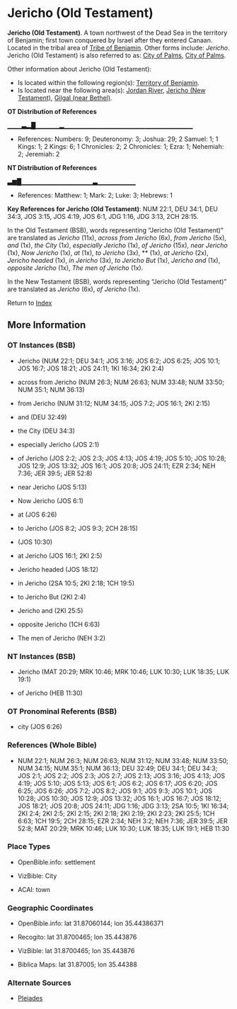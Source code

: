 # Jericho (Old Testament)
**Jericho (Old Testament)**. 
A town northwest of the Dead Sea in the territory of Benjamin; first town conquered by Israel after they entered Canaan. 
Located in the tribal area of [Tribe of Benjamin](../../../groups/md/acai/Benjamin.md). 
Other forms include: 
*Jericho*. 
Jericho (Old Testament) is also referred to as: 
[City of Palms](CityOfPalms.md), [City of Palms](CityOfPalms.2.md). 




Other information about Jericho (Old Testament):


* Is located within the following region(s): 
[Territory of Benjamin](TerritoryOfBenjamin.md). 
* Is located near the following area(s): 
[Jordan River](Jordan.md), [Jericho (New Testament)](Jericho.2.md), [Gilgal (near Bethel)](Gilgal.4.md). 


**OT Distribution of References**

▁▁▁▃▂█▁▁▁▁▁▂▁▁▁▁▁▁▁▁▁▁▁▁▁▁▁▁▁▁▁▁▁▁▁▁▁▁▁
* References: Numbers: 9; Deuteronomy: 3; Joshua: 29; 2 Samuel: 1; 1 Kings: 1; 2 Kings: 6; 1 Chronicles: 2; 2 Chronicles: 1; Ezra: 1; Nehemiah: 2; Jeremiah: 2

**NT Distribution of References**

▃▆█▁▁▁▁▁▁▁▁▁▁▁▁▁▁▁▃▁▁▁▁▁▁▁▁
* References: Matthew: 1; Mark: 2; Luke: 3; Hebrews: 1



**Key References for Jericho (Old Testament)**: 
NUM 22:1, DEU 34:1, DEU 34:3, JOS 3:15, JOS 4:19, JOS 6:1, JDG 1:16, JDG 3:13, 2CH 28:15. 


In the Old Testament (BSB), words representing “Jericho (Old Testament)” are translated as 
*Jericho* (11x), *across from Jericho* (6x), *from Jericho* (5x), *and* (1x), *the City* (1x), *especially Jericho* (1x), *of Jericho* (15x), *near Jericho* (1x), *Now Jericho* (1x), *at* (1x), *to Jericho* (3x), ** (1x), *at Jericho* (2x), *Jericho headed* (1x), *in Jericho* (3x), *to Jericho But* (1x), *Jericho and* (1x), *opposite Jericho* (1x), *The men of Jericho* (1x). 


In the New Testament (BSB), words representing “Jericho (Old Testament)” are translated as 
*Jericho* (6x), *of Jericho* (1x). 


Return to [Index](00-Index.md)

## More Information

### OT Instances (BSB)

* Jericho (NUM 22:1; DEU 34:1; JOS 3:16; JOS 6:2; JOS 6:25; JOS 10:1; JOS 16:7; JOS 18:21; JOS 24:11; 1KI 16:34; 2KI 2:4)

* across from Jericho (NUM 26:3; NUM 26:63; NUM 33:48; NUM 33:50; NUM 35:1; NUM 36:13)

* from Jericho (NUM 31:12; NUM 34:15; JOS 7:2; JOS 16:1; 2KI 2:15)

* and (DEU 32:49)

* the City (DEU 34:3)

* especially Jericho (JOS 2:1)

* of Jericho (JOS 2:2; JOS 2:3; JOS 4:13; JOS 4:19; JOS 5:10; JOS 10:28; JOS 12:9; JOS 13:32; JOS 16:1; JOS 20:8; JOS 24:11; EZR 2:34; NEH 7:36; JER 39:5; JER 52:8)

* near Jericho (JOS 5:13)

* Now Jericho (JOS 6:1)

* at (JOS 6:26)

* to Jericho (JOS 8:2; JOS 9:3; 2CH 28:15)

*  (JOS 10:30)

* at Jericho (JOS 16:1; 2KI 2:5)

* Jericho headed (JOS 18:12)

* in Jericho (2SA 10:5; 2KI 2:18; 1CH 19:5)

* to Jericho But (2KI 2:4)

* Jericho and (2KI 25:5)

* opposite Jericho (1CH 6:63)

* The men of Jericho (NEH 3:2)



### NT Instances (BSB)

* Jericho (MAT 20:29; MRK 10:46; MRK 10:46; LUK 10:30; LUK 18:35; LUK 19:1)

* of Jericho (HEB 11:30)



### OT Pronominal Referents (BSB)

* city (JOS 6:26)



### References (Whole Bible)

* NUM 22:1; NUM 26:3; NUM 26:63; NUM 31:12; NUM 33:48; NUM 33:50; NUM 34:15; NUM 35:1; NUM 36:13; DEU 32:49; DEU 34:1; DEU 34:3; JOS 2:1; JOS 2:2; JOS 2:3; JOS 2:7; JOS 2:13; JOS 3:16; JOS 4:13; JOS 4:19; JOS 5:10; JOS 5:13; JOS 6:1; JOS 6:2; JOS 6:17; JOS 6:20; JOS 6:25; JOS 6:26; JOS 7:2; JOS 8:2; JOS 9:1; JOS 9:3; JOS 10:1; JOS 10:28; JOS 10:30; JOS 12:9; JOS 13:32; JOS 16:1; JOS 16:7; JOS 18:12; JOS 18:21; JOS 20:8; JOS 24:11; JDG 1:16; JDG 3:13; 2SA 10:5; 1KI 16:34; 2KI 2:4; 2KI 2:5; 2KI 2:15; 2KI 2:18; 2KI 2:19; 2KI 2:23; 2KI 25:5; 1CH 6:63; 1CH 19:5; 2CH 28:15; EZR 2:34; NEH 3:2; NEH 7:36; JER 39:5; JER 52:8; MAT 20:29; MRK 10:46; LUK 10:30; LUK 18:35; LUK 19:1; HEB 11:30


### Place Types

* OpenBible.info: settlement

* VizBible: City

* ACAI: town



### Geographic Coordinates

* OpenBible.info: lat 31.87060144; lon 35.44386371

* Recogito: lat 31.8700465; lon 35.443876

* VizBible: lat 31.8700465; lon 35.443876

* Biblica Maps: lat 31.87005; lon 35.44388



### Alternate Sources

* [Pleiades](http://pleiades.stoa.org/places/687917)



